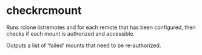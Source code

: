 # checkrcmount

Runs rclone listremotes and for each remote that has been configured, then checks if each mount is authorized and accessible. 

Outputs a list of 'failed' mounts that need to be re-authorized.
